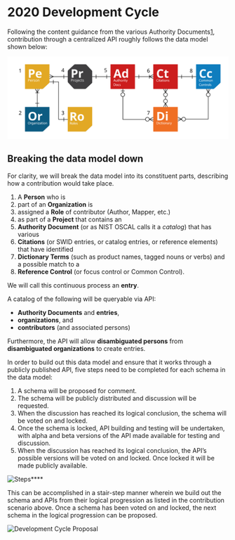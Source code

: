 # 2020 Development Cycle

Following the content guidance from the various Authority Documents[1](), contribution through a centralized API roughly follows the data model shown below:

![](.gitbook/assets/federated-mapping%20%281%29.png)

## Breaking the data model down

For clarity, we will break the data model into its constituent parts, describing how a contribution would take place.

1. A **Person** who is
2. part of an **Organization** is
3. assigned a **Role** of contributor \(Author, Mapper, etc.\)
4. as part of a **Project** that contains an
5. **Authority Document** \(or as NIST OSCAL calls it a _catalog_\) that has various
6. **Citations** \(or SWID entries, or catalog entries, or reference elements\) that have identified
7. **Dictionary Terms** \(such as product names, tagged nouns or verbs\) and a possible match to a
8. **Reference Control** \(or focus control or Common Control\).

We will call this continuous process an **entry**.

A catalog of the following will be queryable via API:

* **Authority Documents** and **entries**,
* **organizations**, and
* **contributors** \(and associated persons\)

Furthermore, the API will allow **disambiguated persons** from **disambiguated organizations** to create entries.

In order to build out this data model and ensure that it works through a publicly published API, five steps need to be completed for each schema in the data model:

1. A schema will be proposed for comment.
2. The schema will be publicly distributed and discussion will be requested.
3. When the discussion has reached its logical conclusion, the schema will be voted on and locked.
4. Once the schema is locked, API building and testing will be undertaken, with alpha and beta versions of the API made available for testing and discussion.
5. When the discussion has reached its logical conclusion, the API’s possible versions will be voted on and locked. Once locked it will be made publicly available.

![Steps](https://d1qmdf3vop2l07.cloudfront.net/dear-squash.cloudvent.net/compressed/_min_/7e986ca26895da60482100920eca3e32.png)\*\*\*\*

This can be accomplished in a stair-step manner wherein we build out the schema and APIs from their logical progression as listed in the contribution scenario above. Once a schema has been voted on and locked, the next schema in the logical progression can be proposed.

![Development Cycle Proposal](https://d1qmdf3vop2l07.cloudfront.net/dear-squash.cloudvent.net/compressed/_min_/ad8876d3116894f99319311a72967ef1.png)

